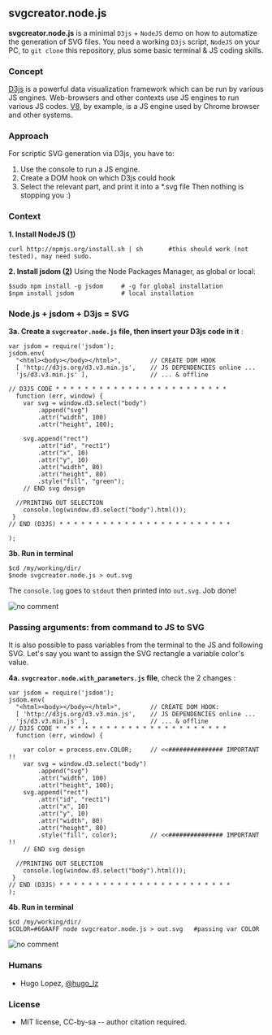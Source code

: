 ## svgcreator.node.js
**svgcreator.node.js** is a minimal `D3js` + `NodeJS` demo on how to automatize the generation of SVG files. You need a working `D3js` script, `NodeJS` on your PC, to `git clone` this repository, plus some basic terminal & JS coding skills.

### Concept
[D3js](http://d3js.org/d3.v3.min.js) is a powerful data visualization framework which can be run by various JS engines. Web-browsers and other contexts use JS engines to run various JS codes. [V8](https://en.wikipedia.org/wiki/V8_(JavaScript_engine)), by example, is a JS engine used by Chrome browser and other systems. 

### Approach
For scriptic SVG generation via D3js, you have to: 
1. Use the console to run a JS engine.
2. Create a DOM hook on which D3js could hook
3. Select the relevant part, and print it into a *.svg file
Then nothing is stopping you :)

### Context

**1. Install NodeJS ([1](http://howtonode.org/how-to-install-nodejs))**

    curl http://npmjs.org/install.sh | sh       #this should work (not tested), may need sudo.

**2. Install jsdom ([2](https://github.com/tmpvar/jsdom#install))**
Using the Node Packages Manager, as global or local:


    $sudo npm install -g jsdom     # -g for global installation
    $npm install jsdom             # local installation

### Node.js + jsdom + D3js = SVG

**3a. Create a `svgcreator.node.js` file, then insert your D3js code in it** :

    var jsdom = require('jsdom');
    jsdom.env(
      "<html><body></body></html>",        // CREATE DOM HOOK
      [ 'http://d3js.org/d3.v3.min.js',    // JS DEPENDENCIES online ...
      'js/d3.v3.min.js' ],                 // ... & offline

    // D3JS CODE * * * * * * * * * * * * * * * * * * * * * * * *
      function (err, window) {
        var svg = window.d3.select("body")
            .append("svg")
            .attr("width", 100)
            .attr("height", 100);

        svg.append("rect")
            .attr("id", "rect1")
            .attr("x", 10)
            .attr("y", 10)
            .attr("width", 80)
            .attr("height", 80)
            .style("fill", "green");
        // END svg design

      //PRINTING OUT SELECTION
        console.log(window.d3.select("body").html());
     }
    // END (D3JS) * * * * * * * * * * * * * * * * * * * * * * * *

    );

**3b. Run in terminal** 
    
    $cd /my/working/dir/
    $node svgcreator.node.js > out.svg

The `console.log` goes to `stdout` then printed into `out.svg`. Job done!

![no comment](https://raw.github.com/hugolpz/svgcreator.node.js/master/out.png)

### Passing arguments: from command to JS to SVG
It is also possible to pass variables from the terminal to the JS and following SVG. Let's say you want to assign the SVG rectangle a variable color's value.

**4a. `svgcreator.node.with_parameters.js` file**, check the 2 changes :
    
    var jsdom = require('jsdom');
    jsdom.env(
      "<html><body></body></html>",        // CREATE DOM HOOK:
      [ 'http://d3js.org/d3.v3.min.js',    // JS DEPENDENCIES online ...
      'js/d3.v3.min.js' ],                 // ... & offline
    // D3JS CODE * * * * * * * * * * * * * * * * * * * * * * * *
      function (err, window) {
    
        var color = process.env.COLOR;     // <<############### IMPORTANT !!
        var svg = window.d3.select("body")
            .append("svg")
            .attr("width", 100)
            .attr("height", 100);
        svg.append("rect")
            .attr("id", "rect1")
            .attr("x", 10)
            .attr("y", 10)
            .attr("width", 80)
            .attr("height", 80)
            .style("fill", color);         // <<############### IMPORTANT !!
        // END svg design
    
      //PRINTING OUT SELECTION
        console.log(window.d3.select("body").html());
     }
    // END (D3JS) * * * * * * * * * * * * * * * * * * * * * * * *
    );

**4b. Run in terminal**
    
    $cd /my/working/dir/
    $COLOR=#66AAFF node svgcreator.node.js > out.svg   #passing var COLOR

![no comment](https://raw.github.com/hugolpz/svgcreator.node.js/master/out.VAR_COLOR.png)

### Humans

- Hugo Lopez, [@hugo_lz](http://twitter.com/hugo_lz)

### License

- MIT license, CC-by-sa  -- author citation required.